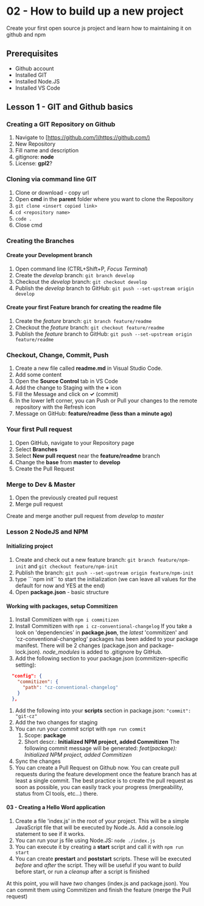 # 02 - How to build up a new project

Create your first open source js project and learn how to maintaining it on github and npm

## Prerequisites

 - Github account
 - Installed GIT
 - Installed Node.JS
 - Installed VS Code

## Lesson 1 - GIT and Github basics

### Creating a GIT Repository on Github

 1. Navigate to [https://github.com/](https://github.com/)
 1. New Repository
 1. Fill name and description
 1. gitignore: **node**
 1. License: **gpl2**?

### Cloning via command line GIT

 1. Clone or download - copy url
 1. Open **cmd** in the **parent** folder where you want to clone the Repository
 1. ```git clone <insert copied link>```
 1. ```cd <repository name>```
 1. ```code .```
 1. Close cmd


### Creating the Branches
#### Create your Development branch
 1. Open command line (CTRL+Shift+P, *Focus Terminal*)
 1. Create the *develop* branch: ```git branch develop```
 1. Checkout the *develop* branch: ```git checkout develop```
 1. Publish the *develop* branch to GitHub: ```git push --set-upstream origin develop```

#### Create  your first Feature branch for creating the readme file
 1. Create the *feature* branch: ```git branch feature/readme```
 1. Checkout the *feature* branch: ```git checkout feature/readme```
 1. Publish the *feature* branch to GitHub: ```git push --set-upstream origin feature/readme```

### Checkout, Change, Commit, Push
 1. Create a new file called **readme.md** in Visual Studio Code.
 1. Add some content
 1. Open the **Source Control** tab in VS Code
 1. Add the change to Staging with the **+** icon
 1. Fill the Message and click on **&check;** (commit)
 1. In the lower left corner, you can Push or Pull your changes to the remote repository with the Refresh icon
 1. Message on GitHub: **feature/readme (less than a minute ago)**

### Your first Pull request
 1. Open GitHub, navigate to your Repository page
 1. Select **Branches**
 1. Select **New pull request** near the **feature/readme** branch
 1. Change the **base** from **master** to **develop**
 1. Create the Pull Request

### Merge to Dev & Master
 1. Open the previously created pull request
 1. Merge pull request

Create and merge another pull request from *develop* to *master*

### Lesson 2 NodeJS and NPM


#### Initializing project
 1. Create and check out a new feature branch: ```git branch feature/npm-init``` and ```git checkout feature/npm-init```
 1. Publish the branch: ```git push --set-upstream origin feature/npm-init```
 1. type ```npm init`` to start the initialization (we can leave all values for the default for now and YES at the end)
 1. Open **package.json** - basic structure

#### Working with packages, setup Commitizen
1. Install Commitizen with ```npm i commitizen```
1. Install Commitizen with ```npm i cz-conventional-changelog```
If you take a look on 'dependencies' in **package.json**, the *latest* 'commitizen' and 'cz-conventional-changelog' packages has been added to your package manifest.
There will be 2 changes (package.json and package-lock.json). *node_modules* is added to .gitignore by GitHub.
1. Add the following section to your package.json (commitizen-specific setting): 
```json
  "config": {
    "commitizen": {
      "path": "cz-conventional-changelog"
    }
  },
```
1. Add the following into your **scripts** section in package.json: ```"commit": "git-cz"```
1. Add the two changes for staging
1. You can run your *commit* script with ```npm run commit```
    1. Scope: **package**
    1. Short descr.: **Initialized NPM project, added Commitizen**
The following commit message will be generated: *feat(package): Initialized NPM project, added Commitizen*
1. Sync the changes
1. You can create a Pull Request on Github now. You can create pull requests during the feature development once the feature branch has at least a single commit. The best practice is to create the pull request as soon as possible, you can easily track your progress (mergeability, status from CI tools, etc...) there.

#### 03 - Creating a Hello Word application
 1. Create a file 'index.js' in the root of your project. This will be a simple JavaScript file that will be executed by Node.Js. Add a console.log statement to see if it works.
 1. You can run your js file using Node.JS: ```node ./index.js```
 1. You can execute it by creating a **start** script and call it with ```npm run start```
 1. You can create **prestart** and **poststart** scripts. These will be executed *before* and *after* the script. They will be useful if you want to *build* before start, or run a *cleanup* after a script is finished

At this point, you will have *two* changes (index.js and package.json). 
You can commit them using Commitizen and finish the feature (merge the Pull request)